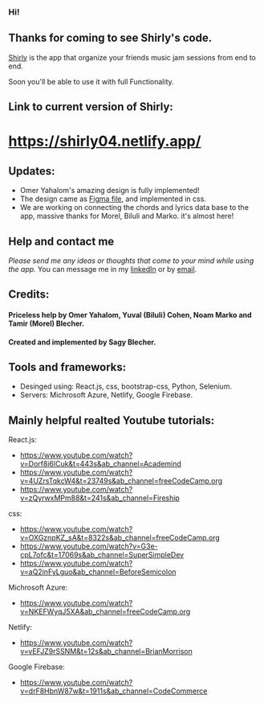 ### Hi!
## Thanks for coming to see Shirly's code.

[Shirly](https://shirly04.netlify.app/) is the app that organize your friends music jam sessions from end to end.

Soon you'll be able to use it with full Functionality.

## Link to current version of Shirly:

# https://shirly04.netlify.app/

## Updates:
* Omer Yahalom's amazing design is fully implemented!
* The design came as [Figma file](https://www.figma.com/file/otWq5OmWek2T4rst5vmcRU/shirly-demo?node-id=0%3A1), and implemented in css.
* We are working on connecting the chords and lyrics data base to the app, massive thanks for Morel, Biluli and Marko.
it's almost here!

## Help and contact me
*Please send me any ideas or thoughts that come to your mind while using the app.*
You can message me in my [linkedIn](https://www.linkedin.com/in/sagyblecher/) or by [email](blecher.sagy@gmail.com).

## Credits:
#### Priceless help by  Omer Yahalom, Yuval (Biluli) Cohen, Noam Marko and Tamir (Morel) Blecher.

#### Created and implemented by Sagy Blecher.

## Tools and frameworks:
* Desinged using: React.js, css, bootstrap-css, Python, Selenium. 
* Servers: Michrosoft Azure, Netlify, Google Firebase.



## Mainly helpful realted Youtube tutorials:

React.js:
* https://www.youtube.com/watch?v=Dorf8i6lCuk&t=443s&ab_channel=Academind
* https://www.youtube.com/watch?v=4UZrsTqkcW4&t=23749s&ab_channel=freeCodeCamp.org
* https://www.youtube.com/watch?v=zQyrwxMPm88&t=241s&ab_channel=Fireship

css:
* https://www.youtube.com/watch?v=OXGznpKZ_sA&t=8322s&ab_channel=freeCodeCamp.org
* https://www.youtube.com/watch?v=G3e-cpL7ofc&t=17069s&ab_channel=SuperSimpleDev
* https://www.youtube.com/watch?v=aQ2inFyLguo&ab_channel=BeforeSemicolon


Michrosoft Azure:
* https://www.youtube.com/watch?v=NKEFWyqJ5XA&ab_channel=freeCodeCamp.org

Netlify:
* https://www.youtube.com/watch?v=vEFJZ9rSSNM&t=12s&ab_channel=BrianMorrison

Google Firebase:
* https://www.youtube.com/watch?v=drF8HbnW87w&t=1911s&ab_channel=CodeCommerce


